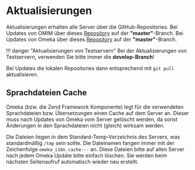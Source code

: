 Aktualisierungen
================

Aktualisierungen erhalten alle Server über die GitHub-Repositories.
Bei Updates von OMIM über dieses [Repository](https://github.com/Deutsche-Digitale-Bibliothek/ddb-virtualexhibitions-manager) auf der __"master"__-Branch.
Bei Updates von Omeka über dieses [Repository](https://github.com/Deutsche-Digitale-Bibliothek/ddb-virtualexhibitions) auf der __"master"__-Branch.

!!! danger "Aktualisierungen von Testservern"
    Bei der Aktualisierungen von Testservern, verwenden Sie bitte immer die __develop-Branch__!

Bei Updates die lokalen Repositories dann entsprechend mit ```git pull``` aktualisieren.

## Sprachdateien Cache

Omeka (bzw. die Zend Framework Komponente) legt für die verwendeten Sprachdateien bzw. Übersetzungen einen Cache auf dem Server an.
Dieser muss nach Updates von Omeka vom Server gelöscht werden, da sonst Änderungen in den Sprachdateien nicht (gleich) wirksam werden.

Die Dateien liegen in dem Standard-Temp-Verzeichnis des Servers, was standardmäßig ```/tmp``` sein sollte.
Die Dateinamen fangen immer mit der Zeichenfolge ```omeka_i18n_cache---``` an. Diese Dateien bitte auf allen Server nach jedem Omeka Update bitte einfach löschen.
Sie werden beim nächsten Seitenaufruf automatisch wieder neu erstellt.
